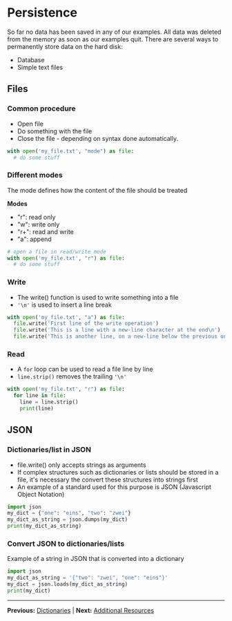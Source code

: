 # Persistence

So far no data has been saved in any of our examples. All data was deleted from the memory as soon as our examples quit. There are several ways to permanently store data on the hard disk:

- Database
- Simple text files

## Files

### Common procedure

- Open file
- Do something with the file
- Close the file - depending on syntax done automatically.

```python
with open('my_file.txt', "mode") as file:
  # do some stuff
```

### Different modes

The mode defines how the content of the file should be treated

**Modes**

- "r": read only
- "w": write only
- "r+": read and write
- "a": append

```python
# open a file in read/write mode
with open('my_file.txt', "r") as file:
  # do some stuff
```

### Write

- The write() function is used to write something into a file
- `'\n'` is used to insert a line break

```python
with open('my_file.txt', "a") as file:
  file.write('First line of the write operation')
  file.write('This is a line with a new-line character at the end\n')
  file.write('This is another line, on a new-line below the previous one.\n')
```

### Read

- A `for` loop can be used to read a file line by line
- `line.strip()` removes the trailing `'\n'`

```python
with open('my_file.txt', "r") as file:
  for line in file:
    line = line.strip()
    print(line)
```

## JSON

### Dictionaries/list in JSON

- file.write() only accepts strings as arguments
- If complex structures such as dictionaries or lists should be stored in a file, it's necessary the convert these structures into strings first
- An example of a standard used for this purpose is JSON (Javascript Object Notation)

```python
import json
my_dict = {"one": "eins", "two": "zwei"}
my_dict_as_string = json.dumps(my_dict)
print(my_dict_as_string)
```

### Convert JSON to dictionaries/lists

Example of a string in JSON that is converted into a dictionary

```python
import json
my_dict_as_string = '{"two": "zwei", "one": "eins"}'
my_dict = json.loads(my_dict_as_string)
print(my_dict)
```

______________________________________________________________________

**Previous:** [Dictionaries](03_09_dictionaries.md) | **Next:** [Additional Resources](05_additional_resources.md)
